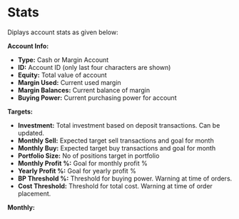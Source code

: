 # **Stats**

Diplays account stats as given below:

**Account Info:**
  - **Type:** Cash or Margin Account
  - **ID:** Account ID (only last four characters are shown)
  - **Equity:** Total value of account
  - **Margin Used:** Current used margin
  - **Margin Balances:** Current balance of margin
  - **Buying Power:** Current purchasing power for account

**Targets:**
  - **Investment:** Total investment based on deposit transactions. Can be updated.
  - **Monthly Sell:** Expected target sell transactions and goal for month
  - **Monthly Buy:** Expected target buy transactions and goal for month
  - **Portfolio Size:** No of positions target in portfolio
  - **Monthly Profit %:** Goal for monthly profit %
  - **Yearly Profit %:** Goal for yearly profit %
  - **BP Threshold %:** Threshold for buying power. Warning at time of orders.
  - **Cost Threshold:** Threshold for total cost. Warning at time of order placement.

**Monthly:**

